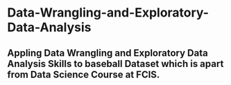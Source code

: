 # Data-Wrangling-and-Exploratory-Data-Analysis
<h2>Appling Data Wrangling and Exploratory Data Analysis Skills to baseball Dataset which is apart from Data Science Course at FCIS. </h2>
